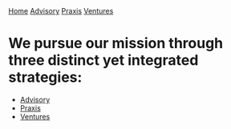 <link type="text/css" rel="stylesheet" href="assets/css/main.css" />

<div class="topnav">
  <a class="active" href="#/index.md">Home</a>
  <a href="#/advisory.md">Advisory</a>
  <a href="#/praxis.md">Praxis</a>
  <a href="#ventures.md">Ventures</a>
</div>

# We pursue our mission through three distinct yet integrated strategies:
* [Advisory](/advisory.md)
* [Praxis](/praxis.md)
* [Ventures](/ventures.md)
